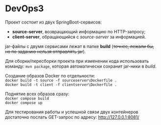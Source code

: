 # DevOps3
Проект состоит из двух SpringBoot-сервисов:
- **source-server**, возвращающий информацию по HTTP-запросу;
- **client-server**, обращающийся с _source-server_ за информацией.

jar-файлы с двумя сервисами лежат в папке **build** (~~точнее, лежали бы, но по заданию нельзя отправлять jar~~).

Для сборки/пересборки проекта при изменении кода использовать команду: 
`mvn package`, которая автоматически сохранит jar-ники в _build_.

Создание образов Docker по отдельности:\
`docker build -t source -f sourceserver\Dockerfile .`\
`docker build -t client -f clientserver\Dockerfile .`

Поднятие всех образов сразу:\
`docker compose build`\
`docker compose up`

Для тестирования работы и успешной связи двух контейнеров достаточно послать GET-запрос по адресу:
http://127.0.0.1:8081/